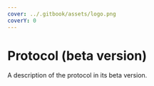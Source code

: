 ```yaml
---
cover: ../.gitbook/assets/logo.png
coverY: 0
---
```


# Protocol (beta version)

A description of the protocol in its beta version.



